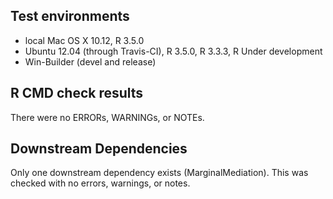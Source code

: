 ## Test environments
* local Mac OS X 10.12, R 3.5.0
* Ubuntu 12.04 (through Travis-CI), R 3.5.0, R 3.3.3, R Under development
* Win-Builder (devel and release)

## R CMD check results
There were no ERRORs, WARNINGs, or NOTEs.

## Downstream Dependencies
Only one downstream dependency exists (MarginalMediation). This was checked with no errors, warnings, or notes.
